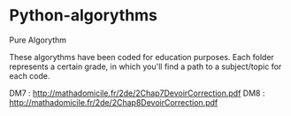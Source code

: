 # Python-algorythms
Pure Algorythm

These algorythms have been coded for education purposes.
Each folder represents a certain grade, in which you'll find a path to a subject/topic for each code.

DM7 : http://mathadomicile.fr/2de/2Chap7DevoirCorrection.pdf
DM8 : http://mathadomicile.fr/2de/2Chap8DevoirCorrection.pdf

